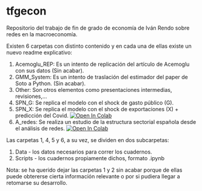 # tfgecon
Repositorio del trabajo de fin de grado de economía de Iván Rendo sobre redes en la macroeconomía.
  
Existen 6 carpetas con distinto contenido y en cada una de ellas existe un nuevo readme explicativo:

  1. Acemoglu_REP:  Es un intento de replicación del artículo de Acemoglu con sus datos (Sin acabar).
  2. GMM_System:    Es un intento de traslación del estimador del paper de Soto a Python. (Sin acabar).
  3. Other:         Son otros elementos como presentaciones intermedias, revisiones,...
  4. SPN_G:         Se replica el modelo con el shock de gasto público (G).
  5. SPN_X:         Se replica el modelo con el shock de exportaciones (X) + predicción del Covid. [![Open In Colab](https://colab.research.google.com/assets/colab-badge.svg)](https://colab.research.google.com/drive/1lXmD8N5UNmnz8g6lVmrRxhqOF1G9q4GL?usp=sharing)
  6. A_redes:       Se realiza un estudio de la estructura sectorial española desde el análisis de redes. [![Open In Colab](https://colab.research.google.com/assets/colab-badge.svg)](https://colab.research.google.com/drive/1m5ce4XQo140E1ydgf0i6EJGo0Edd2Pc5?usp=sharing)


Las carpetas 1, 4, 5 y 6, a su vez, se dividen en dos subcarpetas:

  1. Data - los datos necesarios para correr los cuadernos.
  2. Scripts - los cuadernos propiamente dichos, formato .ipynb

Nota: se ha querido dejar las carpetas 1 y 2 sin acabar porque de ellas puede obtererse cierta información relevante o por si pudiera llegar a retomarse su desarrollo.
